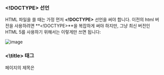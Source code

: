 ### <!DOCTYPE> 선언

HTML 파일을 쓸 때는 가정 먼저 **<!DOCTYPE>** 선언을 써야 합니다. 이전의 html 버전을 사용하려면 **<!DOCTYPE>**을 복잡하게 써야 하지만, 그냥 최신 버전인 HTML 5를 사용하기 위해서는 이렇게만 쓰면 됩니다:

![image](https://user-images.githubusercontent.com/64893709/131237112-cabefa21-f918-46ae-bb14-f8bd06572b67.png)

### <\title> 태그

페이지의 제목은 <title> 태그에 써주면 됩니다. 브라우저의 탭이나 방문 기록에 나와 있는 바로 그 제목이 이 곳에 들어갑니다.
  
![image](https://user-images.githubusercontent.com/64893709/131237140-a2813dcf-1b2d-4c55-9e63-fc0d18c8683a.png)

![image](https://user-images.githubusercontent.com/64893709/131237168-e33323c6-ab6d-4fda-8b82-1a4d605fdf53.png)

![image](https://user-images.githubusercontent.com/64893709/131237185-f4933e60-b16e-4c58-bf00-7f57e4d9e500.png)

![image](https://user-images.githubusercontent.com/64893709/131237189-d3a6526d-abad-48d0-97a5-1bdd7c3da5dc.png)

![image](https://user-images.githubusercontent.com/64893709/131237201-d656f94a-7e88-4e1e-9252-a941c9f604a6.png)

![image](https://user-images.githubusercontent.com/64893709/131237211-5a4af272-359a-434d-a46a-f30c75d93abf.png)
